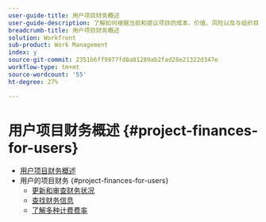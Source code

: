 ```yaml
---
user-guide-title: 用户项目财务概述
user-guide-description: 了解如何根据当前和提议项目的成本、价值、风险以及与组织目标的协调情况，确定它们的优先级。
breadcrumb-title: 用户项目财务概述
solution: Workfront
sub-product: Work Management
index: y
source-git-commit: 2351b6ff9977fd8a81289ab2fad28e21322d347e
workflow-type: tm+mt
source-wordcount: '55'
ht-degree: 27%

---
```




# 用户项目财务概述 {#project-finances-for-users}

+ [用户项目财务概述](overview.md)
+ 用户的项目财务 {#project-finances-for-users}
   + [更新和审查财务状况](update-and-review-finances.md)
   + [查找财务信息](find-financial-information.md)
   + [了解多种计费费率](multiple-billing-rates.md)

